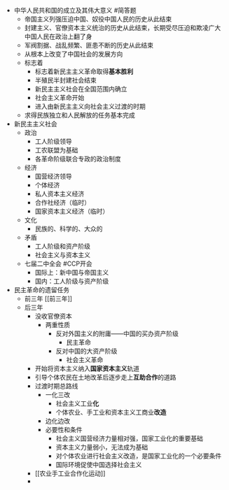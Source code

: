 - 中华人民共和国的成立及其伟大意义 #简答题
	- 帝国主义列强压迫中国、奴役中国人民的历史从此结束
	- 封建主义、官僚资本主义统治的历史从此结束，长期受尽压迫和欺凌广大中国人民在政治上翻了身
	- 军阀割据、战乱频繁、匪患不断的历史从此结束
	- 从根本上改变了中国社会的发展方向
	- 标志着
		- 标志着新民主主义革命取得**基本胜利**
		- 半殖民半封建社会结束
		- 新民主主义社会在全国范围内确立
		- 社会主义革命开始
		- 进入由新民主主义向社会主义过渡的时期
	- 求得民族独立和人民解放的任务基本完成
- 新民主主义社会
	- 政治
		- 工人阶级领导
		- 工农联盟为基础
		- 各革命阶级联合专政的政治制度
	- 经济
		- 国营经济领导
		- 个体经济
		- 私人资本主义经济
		- 合作社经济（临时）
		- 国家资本主义经济（临时）
	- 文化
		- 民族的、科学的、大众的
	- 矛盾
		- 工人阶级和资产阶级
		- 社会主义与资本主义
	- 七届二中全会 #CCP开会
		- 国际上：新中国与帝国主义
		- 国内：工人阶级与资产阶级
- 民主革命的遗留任务
	- 前三年 [[前三年]]
	- 后三年
		- 没收官僚资本
			- 两重性质
				- 反对外国主义的附庸——中国的买办资产阶级
					- 民主革命
				- 反对中国的大资产阶级
					- 社会主义革命
		- 开始将资本主义纳入**国家资本主义**轨道
		- 引导个体农民在土地改革后逐步走上**互助合作**的道路
		- 过渡时期总路线
			- 一化三改
				- 社会主义工业**化**
				- 个体农业、手工业和资本主义工商业**改造**
			- 边化边改
			- 必要性和条件
				- 社会主义国营经济力量相对强，国家工业化的重要基础
				- 资本主义力量弱小，无法成为基础
				- 对个体农业进行社会主义改造，是国家工业化的一个必要条件
				- 国际环境促使中国选择社会主义
		- [[农业手工业合作化运动]]
		-